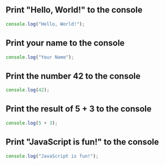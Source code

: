 ## Print "Hello, World!" to the console

```js
console.log("Hello, World!");
```

## Print your name to the console

```js
console.log("Your Name");
```

## Print the number 42 to the console

```js
console.log(42);
```

## Print the result of 5 + 3 to the console

```js
console.log(5 + 3);
```

## Print "JavaScript is fun!" to the console

```js
console.log("JavaScript is fun!");
```

